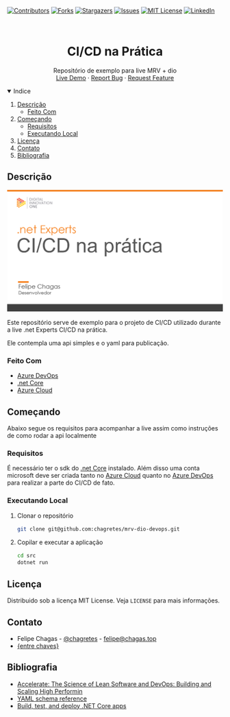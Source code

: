 <!--
*** Thanks for checking out the Best-README-Template. If you have a suggestion
*** that would make this better, please fork the repo and create a pull request
*** or simply open an issue with the tag "enhancement".
*** Thanks again! Now go create something AMAZING! :D
-->



<!-- PROJECT SHIELDS -->
<!--
*** I'm using markdown "reference style" links for readability.
*** Reference links are enclosed in brackets [ ] instead of parentheses ( ).
*** See the bottom of this document for the declaration of the reference variables
*** for contributors-url, forks-url, etc. This is an optional, concise syntax you may use.
*** https://www.markdownguide.org/basic-syntax/#reference-style-links
-->
[![Contributors][contributors-shield]][contributors-url]
[![Forks][forks-shield]][forks-url]
[![Stargazers][stars-shield]][stars-url]
[![Issues][issues-shield]][issues-url]
[![MIT License][license-shield]][license-url]
[![LinkedIn][linkedin-shield]][linkedin-url]



<!-- PROJECT LOGO -->
<br />
<p align="center">

  <h1 align="center">CI/CD na Prática</h1>

  <p align="center">
    Repositório de exemplo para live MRV + dio
    <br />
    <a href="https://webapppreparacaolive.azurewebsites.net/Cat?image=true">Live Demo</a>
    ·
    <a href="https://github.com/chagretes/mrv-dio-devops/issues">Report Bug</a>
    ·
    <a href="https://github.com/chagretes/mrv-dio-devops/issues">Request Feature</a>
  </p>
</p>



<!-- TABLE OF CONTENTS -->
<details open="open">
  <summary>Indice</summary>
  <ol>
    <li>
      <a href="#descrição">Descrição</a>
      <ul>
        <li><a href="#feito-com">Feito Com</a></li>
      </ul>
    </li>
    <li>
      <a href="#começando">Começando</a>
      <ul>
        <li><a href="#requisitos">Requisitos</a></li>
        <li><a href="#executando-local">Executando Local</a></li>
      </ul>
    </li>
    <li><a href="#licença">Licença</a></li>
    <li><a href="#contato">Contato</a></li>
    <li><a href="#bibliografia">Bibliografia</a></li>
  </ol>
</details>



<!-- Descrição -->
## Descrição

[![Capa][product-screenshot]](https://example.com)

Este repositório serve de exemplo para o projeto de CI/CD utilizado durante a live .net Experts CI/CD na prática.

Ele contempla uma api simples e o yaml para publicação.

### Feito Com

* [Azure DevOps](https://azure.microsoft.com/pt-br/services/devops/)
* [.net Core](https://dotnet.microsoft.com/download/dotnet/3.1)
* [Azure Cloud](https://portal.azure.com/)



<!-- Começando -->
## Começando

Abaixo segue os requisitos para acompanhar a live assim como instruções de como rodar a api localmente

### Requisitos

É necessário ter o sdk do [.net Core](https://dotnet.microsoft.com/download/dotnet/3.1) instalado. Além disso uma conta microsoft deve ser criada tanto no [Azure Cloud](https://portal.azure.com/) quanto no [Azure DevOps](https://azure.microsoft.com/pt-br/services/devops/) para realizar a parte do CI/CD de fato.

### Executando Local

1. Clonar o repositório
   ```sh
   git clone git@github.com:chagretes/mrv-dio-devops.git
   ```
2. Copilar e executar a aplicação
   ```sh
   cd src
   dotnet run
   ```

<!-- LICENSE -->
## Licença

Distribuido sob a licença MIT License. Veja `LICENSE` para mais informações.



<!-- CONTACT -->
## Contato

* Felipe Chagas - [@chagretes](https://www.linkedin.com/in/chagretes/) - felipe@chagas.top
* [{entre chaves}](https://open.spotify.com/show/1ub9YZKamdMKdKbLia4YrX)
<!-- ACKNOWLEDGEMENTS -->
## Bibliografia
* [Accelerate: The Science of Lean Software and DevOps: Building and Scaling High Performin](https://www.amazon.com.br/Accelerate-Software-Performing-Technology-Organizations/dp/1942788339)
* [YAML schema reference](https://docs.microsoft.com/en-us/azure/devops/pipelines/yaml-schema?view=azure-devops&tabs=schema%2Cparameter-schema)
* [Build, test, and deploy .NET Core apps](https://docs.microsoft.com/en-us/azure/devops/pipelines/ecosystems/dotnet-core?view=azure-devops&tabs=dotnetfive)





<!-- MARKDOWN LINKS & IMAGES -->
<!-- https://www.markdownguide.org/basic-syntax/#reference-style-links -->
[contributors-shield]: https://img.shields.io/github/contributors/chagretes/mrv-dio-devops.svg?style=for-the-badge
[contributors-url]: https://github.com/chagretes/mrv-dio-devops/graphs/contributors
[forks-shield]: https://img.shields.io/github/forks/chagretes/mrv-dio-devops.svg?style=for-the-badge
[forks-url]: https://github.com/chagretes/mrv-dio-devops/network/members
[stars-shield]: https://img.shields.io/github/stars/chagretes/mrv-dio-devops.svg?style=for-the-badge
[stars-url]: https://github.com/chagretes/mrv-dio-devops/stargazers
[issues-shield]: https://img.shields.io/github/issues/chagretes/mrv-dio-devops.svg?style=for-the-badge
[issues-url]: https://github.com/chagretes/mrv-dio-devops/issues
[license-shield]: https://img.shields.io/github/license/chagretes/mrv-dio-devops.svg?style=for-the-badge
[license-url]: https://github.com/chagretes/mrv-dio-devops/blob/master/LICENSE.txt
[linkedin-shield]: https://img.shields.io/badge/-LinkedIn-black.svg?style=for-the-badge&logo=linkedin&colorB=555
[linkedin-url]: https://www.linkedin.com/in/chagretes/
[product-screenshot]: images/capa.png
